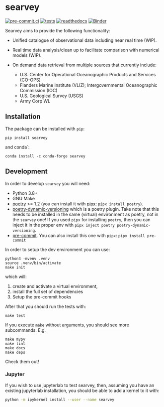 # searvey

[![pre-commit.ci](https://results.pre-commit.ci/badge/github/oceanmodeling/searvey/master.svg)](https://results.pre-commit.ci/latest/github/oceanmodeling/searvey/master)
[![tests](https://github.com/oceanmodeling/searvey/actions/workflows/run_tests.yml/badge.svg)](https://github.com/oceanmodeling/searvey/actions/workflows/run_tests.yml)
[![readthedocs](https://readthedocs.org/projects/pip/badge/)](https://readthedocs.org/projects/searvey)
[![Binder](https://mybinder.org/badge_logo.svg)](https://mybinder.org/v2/gh/oceanmodeling/searvey/master?urlpath=%2Flab)

Searvey aims to provide the following functionality:

- Unified catalogue of observational data including near real time (WIP).

- Real time data analysis/clean up to facilitate comparison with numerical models (WIP).

- On demand data retrieval from multiple sources that currently include:

    - U.S. Center for Operational Oceanographic Products and Services (CO-OPS)
    - Flanders Marine Institute (VLIZ); Intergovernmental Oceanographic Commission (IOC)
    - U.S. Geological Survey (USGS)
    - Army Corp WL

## Installation

The package can be installed with `pip`:

```
pip install searvey
```

and conda`:

```
conda install -c conda-forge searvey
```


## Development

In order to develop `searvey` you will need:

- Python 3.8+
- GNU Make
- [poetry](https://python-poetry.org/) >= 1.2 (you can install it with [pipx](https://github.com/pypa/pipx): `pipx install poetry`).
- [poetry-dynamic-versioning](https://github.com/mtkennerly/poetry-dynamic-versioning) which is a poetry plugin.
  Take note that this needs to be installed in the same (virtual) environment as poetry, not in the `searvey` one!
  If you used `pipx` for installing `poetry`, then you can inject it in the proper env with `pipx inject poetry poetry-dynamic-versioning`.
- [pre-commit](https://pre-commit.com/). You can also install this one with `pipx`: `pipx install pre-commit`

In order to setup the dev environment you can use:

```
python3 -mvenv .venv
source .venv/bin/activate
make init
```

which will:

1. create and activate a virtual environment,
2. install the full set of dependencies
3. Setup the pre-commit hooks

After that you should run the tests with:

```
make test
```

If you execute `make` without arguments, you should see more subcommands. E.g.

```
make mypy
make lint
make docs
make deps
```

Check them out!

### Jupyter

If you wish to use jupyterlab to test searvey, then, assuming you have an
existing jupyterlab installation, you should be able to add a kernel to it with:

```bash
python -m ipykernel install --user --name searvey
```

